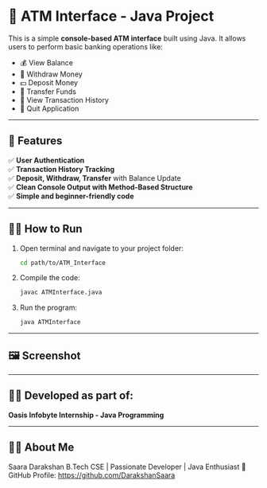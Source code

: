 # 🏧 ATM Interface - Java Project

This is a simple **console-based ATM interface** built using Java. It allows users to perform basic banking operations like:

- 💰 View Balance
- 💸 Withdraw Money
- 💵 Deposit Money
- 🔁 Transfer Funds
- 📜 View Transaction History
- 🚪 Quit Application

---

## 🚀 Features

✅ **User Authentication**  
✅ **Transaction History Tracking**  
✅ **Deposit, Withdraw, Transfer** with Balance Update  
✅ **Clean Console Output with Method-Based Structure**  
✅ **Simple and beginner-friendly code**

---

## 🧑‍💻 How to Run

1. Open terminal and navigate to your project folder:
    ```bash
    cd path/to/ATM_Interface
    ```

2. Compile the code:
    ```bash
    javac ATMInterface.java
    ```

3. Run the program:
    ```bash
    java ATMInterface
    ```

---

## 🖼️ Screenshot

---

## 🧑‍🎓 Developed as part of:
**Oasis Infobyte Internship - Java Programming**

---

## 🙋‍♀️ About Me
Saara Darakshan
B.Tech CSE | Passionate Developer | Java Enthusiast
🔗 GitHub Profile: https://github.com/DarakshanSaara